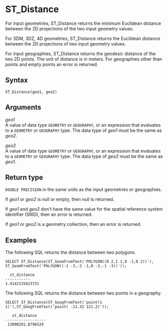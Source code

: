 # ST\_Distance<a name="ST_Distance-function"></a>

For input geometries, ST\_Distance returns the minimum Euclidean distance between the 2D projections of the two input geometry values\. 

For 3DM, 3DZ, 4D geometries, ST\_Distance returns the Euclidean distance between the 2D projections of two input geometry values\.

For input geographies, ST\_Distance returns the geodesic distance of the two 2D points\. The unit of distance is in meters\. For geographies other than points and empty points an error is returned\.

## Syntax<a name="ST_Distance-function-syntax"></a>

```
ST_Distance(geo1, geo2)
```

## Arguments<a name="ST_Distance-function-arguments"></a>

 *geo1*   
A value of data type `GEOMETRY` or `GEOGRAPHY`, or an expression that evaluates to a `GEOMETRY` or `GEOGRAPHY` type\. The data type of *geo1* must be the same as *geo2*\.

 *geo2*   
A value of data type `GEOMETRY` or `GEOGRAPHY`, or an expression that evaluates to a `GEOMETRY` or `GEOGRAPHY` type\. The data type of *geo2* must be the same as *geo1*\.

## Return type<a name="ST_Distance-function-return"></a>

`DOUBLE PRECISION` in the same units as the input geometries or geographies\.

If *geo1* or *geo2* is null or empty, then null is returned\. 

If *geo1* and *geo2* don't have the same value for the spatial reference system identifier \(SRID\), then an error is returned\. 

If *geo1* or *geo2* is a geometry collection, then an error is returned\. 

## Examples<a name="ST_Distance-function-examples"></a>

The following SQL returns the distance between two polygons\. 

```
SELECT ST_Distance(ST_GeomFromText('POLYGON((0 2,1 1,0 -1,0 2))'), ST_GeomFromText('POLYGON((-1 -3,-2 -1,0 -3,-1 -3))'));
```

```
  st_distance
-----------
1.4142135623731
```

The following SQL returns the distance between two points in a geography\. 

```
SELECT ST_Distance(ST_GeogFromText('point(1 1)'),ST_GeogFromText('point( -21.32 121.2)'));
```

```
   st_distance
------------------
 13090291.8796529
```